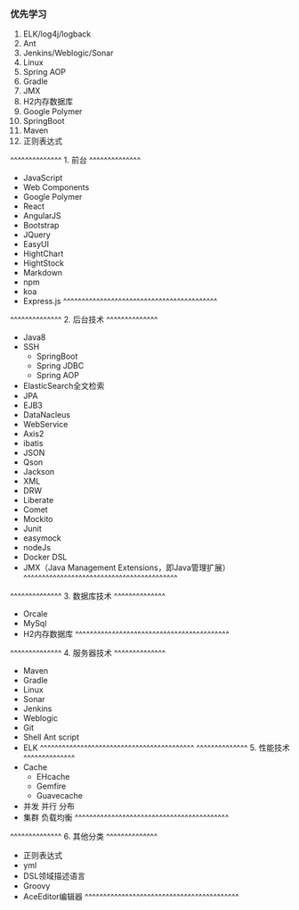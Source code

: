 ### 优先学习
1. ELK/log4j/logback
1. Ant
1. Jenkins/Weblogic/Sonar
1. Linux
1. Spring AOP
1. Gradle
1. JMX
1. H2内存数据库
1. Google Polymer
1. SpringBoot
1. Maven
1. 正则表达式

^^^^^^^^^^^^^^ 1. 前台 ^^^^^^^^^^^^^^
- JavaScript
- Web Components
- Google Polymer
- React
- AngularJS
- Bootstrap
- JQuery
- EasyUI
- HightChart
- HightStock
- Markdown
- npm
- koa
- Express.js
^^^^^^^^^^^^^^^^^^^^^^^^^^^^^^^^^^^^^^^^^^

^^^^^^^^^^^^^^ 2. 后台技术 ^^^^^^^^^^^^^^
- Java8
- SSH
    - SpringBoot
    - Spring JDBC
    - Spring AOP
- ElasticSearch全文检索
- JPA
- EJB3
- DataNacleus
- WebService
- Axis2
- ibatis
- JSON
- Qson
- Jackson
- XML
- DRW
- Liberate
- Comet
- Mockito
- Junit
- easymock
- nodeJs
- Docker DSL
- JMX（Java Management Extensions，即Java管理扩展）
^^^^^^^^^^^^^^^^^^^^^^^^^^^^^^^^^^^^^^^^^^

^^^^^^^^^^^^^^ 3. 数据库技术 ^^^^^^^^^^^^^^
- Orcale
- MySql
- H2内存数据库
^^^^^^^^^^^^^^^^^^^^^^^^^^^^^^^^^^^^^^^^^^

^^^^^^^^^^^^^^ 4. 服务器技术 ^^^^^^^^^^^^^^
- Maven
- Gradle
- Linux
- Sonar
- Jenkins
- Weblogic
- Git
- Shell Ant script
- ELK
^^^^^^^^^^^^^^^^^^^^^^^^^^^^^^^^^^^^^^^^^^
^^^^^^^^^^^^^^ 5. 性能技术 ^^^^^^^^^^^^^^
- Cache
    - EHcache 
    - Gemfire
    - Guavecache
- 并发 并行 分布
- 集群 负载均衡
^^^^^^^^^^^^^^^^^^^^^^^^^^^^^^^^^^^^^^^^^^

^^^^^^^^^^^^^^ 6. 其他分类 ^^^^^^^^^^^^^^
- 正则表达式
- yml
- DSL领域描述语言
- Groovy
- AceEditor编辑器
^^^^^^^^^^^^^^^^^^^^^^^^^^^^^^^^^^^^^^^^^^

